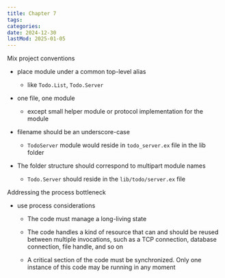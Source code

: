 ```yaml
---
title: Chapter 7
tags:
categories:
date: 2024-12-30
lastMod: 2025-01-05
---
```

Mix project conventions

  + place module under a common top-level alias

    + like `Todo.List`, `Todo.Server`

  + one file, one module

    + except small helper module or protocol implementation for the module

  + filename should be an underscore-case

    + `TodoServer` module would reside in `todo_server.ex` file in the lib folder

  + The folder structure should correspond to multipart module names

    + `Todo.Server` should reside in the `lib/todo/server.ex` file

Addressing the process bottleneck

  + use process considerations

    + The code must manage a long-living state

    + The code handles a kind of resource that can and should be reused between multiple invocations, such as a TCP connection, database connection, file handle, and so on

    + A critical section of the code must be synchronized. Only one instance of this code may be running in any moment
